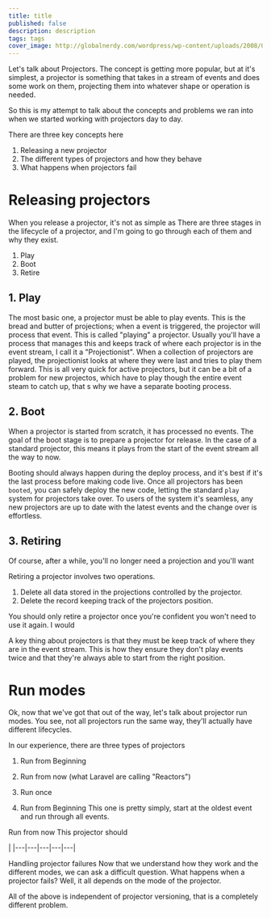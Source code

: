 ```yaml
---
title: title
published: false
description: description
tags: tags
cover_image: http://globalnerdy.com/wordpress/wp-content/uploads/2008/07/technical_difficulties_please_stand_by.jpg
---
```


Let's talk about Projectors. The concept is getting more popular, but at it's simplest, a projector is something that takes in a stream of events and does some work on them, projecting them into whatever shape or operation is needed.

So this is my attempt to talk about the concepts and problems we ran into when we started working with projectors day to day.

There are three key concepts here
1. Releasing a new projector
1. The different types of projectors and how they behave
2. What happens when projectors fail

# Releasing projectors
When you release a projector, it's not as simple as 
There are three stages in the lifecycle of a projector, and I'm going to go through each of them and why they exist.
1. Play
2. Boot
3. Retire

## 1. Play
The most basic one, a projector must be able to play events. This is the bread and butter of projections; when a event is triggered, the projector will process that event. This is called "playing" a projector.
Usually you'll have a process that manages this and keeps track of where each projector is in the event stream, I call it a "Projectionist".
When a collection of projectors are played, the projectionist looks at where they were last and tries to play them forward.
This is all very quick for active projectors, but it can be a bit of a problem for new projectos, which have to play though the entire event steam to catch up, that
s why we have a separate booting process.

## 2. Boot
When a projector is started from scratch, it has processed no events.
The goal of the boot stage is to prepare a projector for release. 
In the case of a standard projector, this means it plays from the start of the event stream all the way to now. 

Booting should always happen during the deploy process, and it's best if it's the last process before making code live.
Once all projectors has been `booted`, you can safely deploy the new code, letting the standard `play` system for projectors take over.
To users of the system it's seamless, any new projectors are up to date with the latest events and the change over is effortless.

## 3. Retiring 
Of course, after a while, you'll no longer need a projection and you'll want 

Retiring a projector involves two operations.
1. Delete all data stored in the projections controlled by the projector.
2. Delete the record keeping track of the projectors position.

You should only retire a projector once you're confident you won't need to use it again.
I would 


A key thing about projectors is that they must be keep track of where they are in the event stream. This is how they ensure they don't play events twice and that they're always able to start from the right position.

# Run modes
Ok, now that we've got that out of the way, let's talk about projector run modes. You see, not all projectors run the same way, they'll actually have different lifecycles.

In our experience, there are three types of projectors
1. Run from Beginning
2. Run from now (what Laravel are calling "Reactors")
3. Run once 

1. Run from Beginning
This one is pretty simply, start at the oldest event and run through all events.

Run from now
This projector should




|
|---|---|---|---|---|

Handling projector failures
Now that we understand how they work and the different modes, we can ask a difficult question. What happens when a projector fails?
Well, it all depends on the mode of the projector.

All of the above is independent of projector versioning, that is a completely different problem.